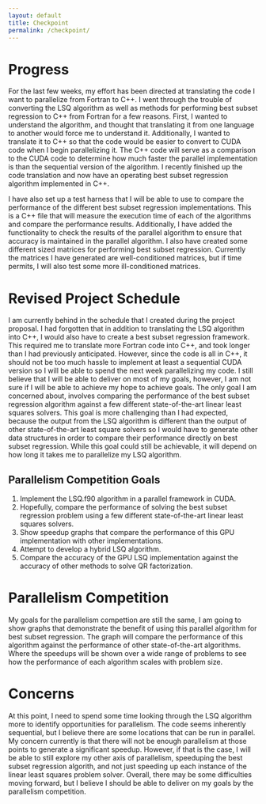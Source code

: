 ```yaml
---
layout: default
title: Checkpoint
permalink: /checkpoint/
---
```

# Progress

For the last few weeks, my effort has been directed at translating the code I want to parallelize from Fortran to C++.
I went through the trouble of converting the LSQ algorithm as well as methods for performing best subset regression to C++ from Fortran for a few reasons.
First, I wanted to understand the algorithm, and thought that translating it from one language to another would force me to understand it.
Additionally, I wanted to translate it to C++ so that the code would be easier to convert to CUDA code when I begin parallelizing it.
The C++ code will serve as a comparison to the CUDA code to determine how much faster the parallel implementation is than the sequential version of the algorithm.
I recently finished up the code translation and now have an operating best subset regression algorithm implemented in C++.

I have also set up a test harness that I will be able to use to compare the performance of the different best subset regression implementations.
This is a C++ file that will measure the execution time of each of the algorithms and compare the performance results.
Additionally, I have added the functionality to check the results of the parallel algorithm to ensure that accuracy is maintained in the parallel algorithm.
I also have created some different sized matrices for performing best subset regression.
Currently the matrices I have generated are well-conditioned matrices, but if time permits, I will also test some more ill-conditioned matrices.

# Revised Project Schedule

I am currently behind in the schedule that I created during the project proposal.
I had forgotten that in addition to translating the LSQ algorithm into C++, I would also have to create a best subset regression framework.
This required me to translate more Fortran code into C++, and took longer than I had previously anticipated.
However, since the code is all in C++, it should not be too much hassle to implement at least a sequential CUDA version so I will be able to spend the next week parallelizing my code.
I still believe that I will be able to deliver on most of my goals, however, I am not sure if I will be able to achieve my hope to achieve goals.
The only goal I am concerned about, involves comparing the performance of the best subset regression algorithm against a few different state-of-the-art linear least squares solvers.
This goal is more challenging than I had expected, because the output from the LSQ algorithm is different than the output of other state-of-the-art least square solvers so I would have to generate other data structures in order to compare their performance directly on best subset regression.
While this goal could still be achievable, it will depend on how long it takes me to parallelize my LSQ algorithm. 

## Parallelism Competition Goals

1. Implement the LSQ.f90 algorithm in a parallel framework in CUDA.
2. Hopefully, compare the performance of solving the best subset regression problem using a few different state-of-the-art linear least squares solvers.
3. Show speedup graphs that compare the performance of this GPU implementation with other implementations.
4. Attempt to develop a hybrid LSQ algorithm.
5. Compare the accuracy of the GPU LSQ implementation against the accuracy of other methods to solve QR factorization. 

# Parallelism Competition

My goals for the parallelism compettion are still the same, I am going to show graphs that demonstrate the benefit of using this parallel algorithm for best subset regression.
The graph will compare the performance of this algorithm against the performance of other state-of-the-art algorithms.
Where the speedups will be shown over a wide range of problems to see how the performance of each algorithm scales with problem size.

# Concerns

At this point, I need to spend some time looking through the LSQ algorithm more to identify opportunities for parallelism.
The code seems inherently sequential, but I believe there are some locations that can be run in parallel.
My concern currently is that there will not be enough parallelism at those points to generate a significant speedup.
However, if that is the case, I will be able to still explore my other axis of parallelism, speeduping the best subset regression algorith, and not just speeding up each instance of the linear least squares problem solver.
Overall, there may be some difficulties moving forward, but I believe I should be able to deliver on my goals by the parallelism competition.

